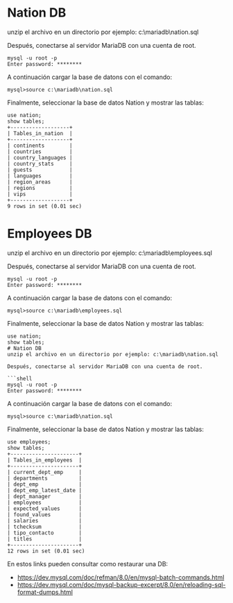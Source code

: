 # Nation DB
unzip el archivo en un directorio por ejemplo: c:\mariadb\nation.sql

Después, conectarse al servidor MariaDB con una cuenta de root.

```shell
mysql -u root -p
Enter password: ********
```

A continuación cargar la base de datons con el comando:

```shell
mysql>source c:\mariadb\nation.sql
```

Finalmente, seleccionar la base de datos Nation y mostrar las tablas:

```shell
use nation;
show tables;
+-------------------+
| Tables_in_nation  |
+-------------------+
| continents        |
| countries         |
| country_languages |
| country_stats     |
| guests            |
| languages         |
| region_areas      |
| regions           |
| vips              |
+-------------------+
9 rows in set (0.01 sec)
```


# Employees DB
unzip el archivo en un directorio por ejemplo: c:\mariadb\employees.sql

Después, conectarse al servidor MariaDB con una cuenta de root.

```shell
mysql -u root -p
Enter password: ********
```

A continuación cargar la base de datons con el comando:

```shell
mysql>source c:\mariadb\employees.sql
```

Finalmente, seleccionar la base de datos Nation y mostrar las tablas:

```shell
use nation;
show tables;
# Nation DB
unzip el archivo en un directorio por ejemplo: c:\mariadb\nation.sql

Después, conectarse al servidor MariaDB con una cuenta de root.

```shell
mysql -u root -p
Enter password: ********
```

A continuación cargar la base de datons con el comando:

```shell
mysql>source c:\mariadb\nation.sql
```

Finalmente, seleccionar la base de datos Nation y mostrar las tablas:

```shell
use employees;
show tables;
+----------------------+
| Tables_in_employees  |
+----------------------+
| current_dept_emp     |
| departments          |
| dept_emp             |
| dept_emp_latest_date |
| dept_manager         |
| employees            |
| expected_values      |
| found_values         |
| salaries             |
| tchecksum            |
| tipo_contacto        |
| titles               |
+----------------------+
12 rows in set (0.01 sec)
```

En estos links pueden consultar como restaurar una DB:
- https://dev.mysql.com/doc/refman/8.0/en/mysql-batch-commands.html
- https://dev.mysql.com/doc/mysql-backup-excerpt/8.0/en/reloading-sql-format-dumps.html
